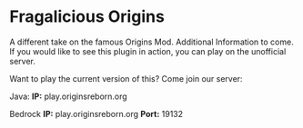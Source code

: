 Fragalicious Origins
======

A different take on the famous Origins Mod. Additional Information to come. 
If you would like to see this plugin in action, you can play on the unofficial server.

Want to play the current version of this? Come join our server:

Java: **IP:** play.originsreborn.org

Bedrock **IP:** play.originsreborn.org  **Port:** 19132 
